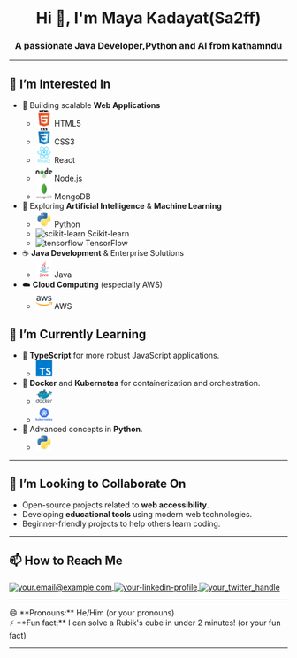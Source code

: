 <!-- This is a comment, it won't show up. You can delete these comments. -->

<!-- GREETING -->
<h1 align="center">Hi 👋, I'm Maya Kadayat(Sa2ff)</h1>
<h3 align="center">A passionate Java Developer,Python and AI from kathamndu</h3>

<!-- Optional: A cool GIF or banner image -->
<!-- <p align="center"> <img src=""C:\Users\DELL\Downloads\avtar7.svg"" alt="coding gif" width="500"/> </p> -->

---

<!-- INTERESTS -->
## 👀 I’m Interested In

*   🚀 Building scalable **Web Applications**
    *   <img src="https://raw.githubusercontent.com/devicons/devicon/master/icons/html5/html5-original-wordmark.svg" alt="html5" width="30" height="30"/> HTML5
    *   <img src="https://raw.githubusercontent.com/devicons/devicon/master/icons/css3/css3-original-wordmark.svg" alt="css3" width="30" height="30"/> CSS3
    *   <img src="https://raw.githubusercontent.com/devicons/devicon/master/icons/react/react-original-wordmark.svg" alt="react" width="30" height="30"/> React
    *   <img src="https://raw.githubusercontent.com/devicons/devicon/master/icons/nodejs/nodejs-original-wordmark.svg" alt="nodejs" width="30" height="30"/> Node.js
    *   <img src="https://raw.githubusercontent.com/devicons/devicon/master/icons/mongodb/mongodb-original-wordmark.svg" alt="mongodb" width="30" height="30"/> MongoDB
*   🤖 Exploring **Artificial Intelligence** & **Machine Learning**
    *   <img src="https://raw.githubusercontent.com/devicons/devicon/master/icons/python/python-original.svg" alt="python" width="30" height="30"/> Python
    *   <img src="https://upload.wikimedia.org/wikipedia/commons/thumb/0/05/Scikit_learn_logo_small.svg/1200px-Scikit_learn_logo_small.svg.png" alt="scikit-learn" width="30" height="30"/> Scikit-learn
    *   <img src="https://www.tensorflow.org/images/tf_logo_social.png" alt="tensorflow" width="30" height="30"/> TensorFlow
*   ☕ **Java Development** & Enterprise Solutions
    *   <img src="https://raw.githubusercontent.com/devicons/devicon/master/icons/java/java-original-wordmark.svg" alt="java" width="30" height="30"/> Java
*   ☁️ **Cloud Computing** (especially AWS)
    *   <img src="https://raw.githubusercontent.com/devicons/devicon/master/icons/amazonwebservices/amazonwebservices-original-wordmark.svg" alt="aws" width="30" height="30"/> AWS

<!-- CURRENTLY LEARNING -->
## 🌱 I’m Currently Learning

*   🔷 **TypeScript** for more robust JavaScript applications.
    *   <img src="https://raw.githubusercontent.com/devicons/devicon/master/icons/typescript/typescript-original.svg" alt="typescript" width="30" height="30"/>
*   🐳 **Docker** and **Kubernetes** for containerization and orchestration.
    *   <img src="https://raw.githubusercontent.com/devicons/devicon/master/icons/docker/docker-original-wordmark.svg" alt="docker" width="30" height="30"/>
    *   <img src="https://raw.githubusercontent.com/devicons/devicon/master/icons/kubernetes/kubernetes-plain-wordmark.svg" alt="kubernetes" width="30" height="30"/>
*   🐍 Advanced concepts in **Python**.
    *   <img src="https://raw.githubusercontent.com/devicons/devicon/master/icons/python/python-original.svg" alt="python" width="30" height="30"/>

<!-- Be specific! What course? What framework? -->

---

<!-- COLLABORATION -->
## 💞️ I’m Looking to Collaborate On

*   Open-source projects related to **web accessibility**.
*   Developing **educational tools** using modern web technologies.
*   Beginner-friendly projects to help others learn coding.

<!-- What kind of projects excite you? What skills can you bring? -->

---

<!-- HOW TO REACH ME -->
## 📫 How to Reach Me

<p align="left">
  <a href="mailto:your.email@example.com" target="_blank">
    <img align="center" src="https://simpleicons.org/icons/gmail.svg" alt="your.email@example.com" height="30" width="40" />
  </a>
  <a href="https://linkedin.com/in/your-linkedin-profile" target="_blank">
    <img align="center" src="https://raw.githubusercontent.com/rahuldkjain/github-profile-readme-generator/master/src/images/icons/Social/linked-in-alt.svg" alt="your-linkedin-profile" height="30" width="40" />
  </a>
  <a href="https://twitter.com/your_twitter_handle" target="_blank">
    <img align="center" src="https://raw.githubusercontent.com/rahuldkjain/github-profile-readme-generator/master/src/images/icons/Social/twitter.svg" alt="your_twitter_handle" height="30" width="40" />
  </a>
  <!-- Add other platforms like Discord, a personal website, etc. -->
</p>

<!-- Only share what you're comfortable with making public. -->

---

<!-- PRONOUNS & FUN FACT -->
<p align="left">
  😄 **Pronouns:** He/Him (or your pronouns) <br/>
  ⚡ **Fun fact:** I can solve a Rubik's cube in under 2 minutes! (or your fun fact)
</p>

---

<!-- OPTIONAL: GitHub Stats (these update automatically!) -->
<!--
<h3 align="left">📊 My GitHub Stats:</h3>
<p align="center">
  <img align="center" src="https://github-readme-stats.vercel.app/api?username=Sa2ff&show_icons=true&locale=en&theme=radical" alt="Sa2ff" />
  <img align="center" src="https://github-readme-stats.vercel.app/api/top-langs?username=Sa2ff&show_icons=true&locale=en&layout=compact&theme=radical" alt="Sa2ff" />
</p>
-->

<!--
  This is the standard comment GitHub adds. You can keep it or remove it.
  Sa2ff/Sa2ff is a ✨ special ✨ repository because its `README.md` (this file) appears on your GitHub profile.
  You can click the Preview link to take a look at your changes.
-->
